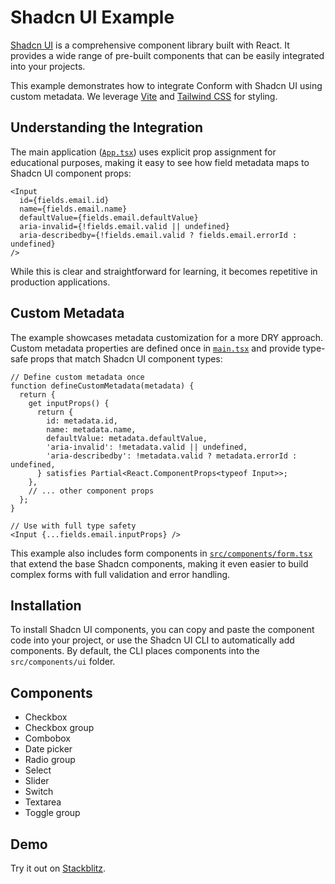 # Shadcn UI Example

[Shadcn UI](https://ui.shadcn.com/) is a comprehensive component library built with React. It provides a wide range of pre-built components that can be easily integrated into your projects.

This example demonstrates how to integrate Conform with Shadcn UI using custom metadata. We leverage [Vite](https://vitejs.dev/) and [Tailwind CSS](https://tailwindcss.com/) for styling.

## Understanding the Integration

The main application ([`App.tsx`](./src/App.tsx)) uses explicit prop assignment for educational purposes, making it easy to see how field metadata maps to Shadcn UI component props:

```tsx
<Input
  id={fields.email.id}
  name={fields.email.name}
  defaultValue={fields.email.defaultValue}
  aria-invalid={!fields.email.valid || undefined}
  aria-describedby={!fields.email.valid ? fields.email.errorId : undefined}
/>
```

While this is clear and straightforward for learning, it becomes repetitive in production applications.

## Custom Metadata

The example showcases metadata customization for a more DRY approach. Custom metadata properties are defined once in [`main.tsx`](./src/main.tsx) and provide type-safe props that match Shadcn UI component types:

```tsx
// Define custom metadata once
function defineCustomMetadata(metadata) {
  return {
    get inputProps() {
      return {
        id: metadata.id,
        name: metadata.name,
        defaultValue: metadata.defaultValue,
        'aria-invalid': !metadata.valid || undefined,
        'aria-describedby': !metadata.valid ? metadata.errorId : undefined,
      } satisfies Partial<React.ComponentProps<typeof Input>>;
    },
    // ... other component props
  };
}

// Use with full type safety
<Input {...fields.email.inputProps} />
```

This example also includes form components in [`src/components/form.tsx`](./src/components/form.tsx) that extend the base Shadcn components, making it even easier to build complex forms with full validation and error handling.

## Installation

To install Shadcn UI components, you can copy and paste the component code into your project, or use the Shadcn UI CLI to automatically add components. By default, the CLI places components into the `src/components/ui` folder.

## Components

- Checkbox
- Checkbox group
- Combobox
- Date picker
- Radio group
- Select
- Slider
- Switch
- Textarea
- Toggle group

## Demo

<!-- sandbox src="/examples/shadcn-ui" -->

Try it out on [Stackblitz](https://stackblitz.com/github/edmundhung/conform/tree/main/examples/shadcn-ui).

<!-- /sandbox -->
